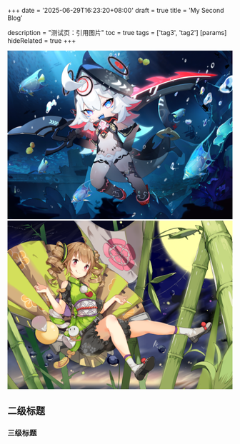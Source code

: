 +++
date = '2025-06-29T16:23:20+08:00'
draft = true
title = 'My Second Blog'

description = "测试页：引用图片"
toc = true
tags = ['tag3', 'tag2']
[params]
hideRelated = true
+++

![1](img/1.png) ![2](img/2.png)

## 二级标题

### 三级标题
